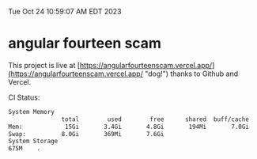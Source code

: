 Tue Oct 24 10:59:07 AM EDT 2023

# angular fourteen scam


This project is live at [https://angularfourteenscam.vercel.app/](https://angularfourteenscam.vercel.app/ "dog!") thanks to Github and Vercel.

CI Status: 

```bash
System Memory
               total        used        free      shared  buff/cache   available
Mem:            15Gi       3.4Gi       4.8Gi       194Mi       7.0Gi        11Gi
Swap:          8.0Gi       369Mi       7.6Gi
System Storage
675M	.
```
```bash
